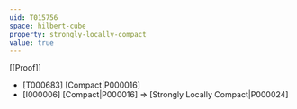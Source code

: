 ```yaml
---
uid: T015756
space: hilbert-cube
property: strongly-locally-compact
value: true
---
```

[[Proof]]

* [T000683] [Compact|P000016]
* [I000006] [Compact|P000016] => [Strongly Locally Compact|P000024]

